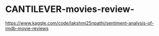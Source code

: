 # CANTILEVER-movies-review-
https://www.kaggle.com/code/lakshmi25npathi/sentiment-analysis-of-imdb-movie-reviews
